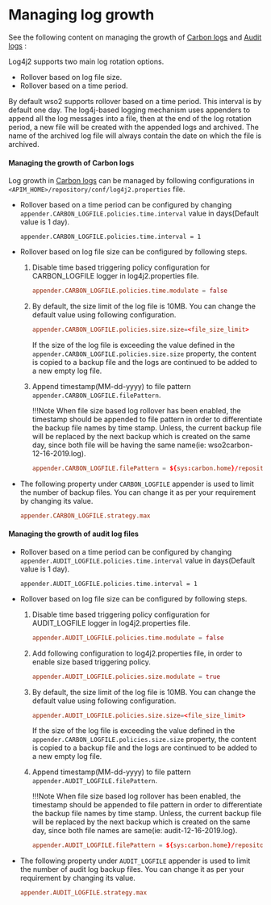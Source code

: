 # Managing log growth

See the following content on managing the growth of [Carbon logs](#managing-the-growth-of-carbon-logs) and [Audit logs](#managing-the-growth-of-audit-log-files) :

Log4j2 supports two main log rotation options.

- Rollover based on log file size.
- Rollover based on a time period.

By default wso2 supports rollover based on a time period. This interval is by default one day. The log4j-based logging mechanism uses appenders to append all the log messages into a file, then at the end of the log rotation period, a new file will be created with the appended logs and archived. The name of the archived log file will always contain the date on which the file is archived.

#### Managing the growth of Carbon logs

Log growth in [Carbon logs]({{base_path}}/administer/product-administration/monitoring/logging/setting-up-logging/#configuring-carbon-logs) can be managed by following configurations in `<APIM_HOME>/repository/conf/log4j2.properties` file.


-   Rollover based on a time period can be configured by changing `appender.CARBON_LOGFILE.policies.time.interval` value in days(Default value is 1 day).

    ``` 
    appender.CARBON_LOGFILE.policies.time.interval = 1
    ```
    
-   Rollover based on log file size can be configured by following steps.

    1.  Disable time based triggering policy configuration for CARBON_LOGFILE logger in log4j2.properties file.
        
           ``` toml
           appender.CARBON_LOGFILE.policies.time.modulate = false
           ```
           
    2.  By default, the size limit of the log file is 10MB. You can change the default value using following configuration.
    
        ```toml
        appender.CARBON_LOGFILE.policies.size.size=<file_size_limit>
        ```
            
        If the size of the log file is exceeding the value defined in the `appender.CARBON_LOGFILE.policies.size.size` property, the content is copied to a backup file and the logs are continued to be added to a new empty log file.  
         
    3.  Append timestamp(MM-dd-yyyy) to file pattern `appender.CARBON_LOGFILE.filePattern`. 
    
        !!!Note
            When file size based log rollover has been enabled, the timestamp should be appended to file pattern in order to differentiate the backup file names by time stamp. Unless, the current backup file will be replaced by the next backup which is created on the same day, since both file  will be having the same name(ie: wso2carbon-12-16-2019.log).
            
     
        ```toml
        appender.CARBON_LOGFILE.filePattern = ${sys:carbon.home}/repository/logs/wso2carbon-%d{MM-dd-yyyy}-%i.log
        ```   

-   The following property under `CARBON_LOGFILE` appender is used to limit the number of backup files.
    You can change it as per your requirement by changing its value.

    ``` toml
    appender.CARBON_LOGFILE.strategy.max   
    ```

#### Managing the growth of audit log files

-   Rollover based on a time period can be configured by changing `appender.AUDIT_LOGFILE.policies.time.interval` value in days(Default value is 1 day).

    ``` 
    appender.AUDIT_LOGFILE.policies.time.interval = 1
    ```
    
-   Rollover based on log file size can be configured by following steps.

    1.  Disable time based triggering policy configuration for AUDIT_LOGFILE logger in log4j2.properties file.
        
           ``` toml
           appender.AUDIT_LOGFILE.policies.time.modulate = false
           ```
       
    2.  Add following configuration to log4j2.properties file, in order to enable size based triggering policy.

           ``` toml
           appender.AUDIT_LOGFILE.policies.size.modulate = true
           ```
           
    3.  By default, the size limit of the log file is 10MB. You can change the default value using following configuration.
    
        ```toml
        appender.AUDIT_LOGFILE.policies.size.size=<file_size_limit>
        ```
            
        If the size of the log file is exceeding the value defined in the `appender.CARBON_LOGFILE.policies.size.size` property, the content is copied to a backup file and the logs are continued to be added to a new empty log file.  
         
    4.  Append timestamp(MM-dd-yyyy) to file pattern `appender.AUDIT_LOGFILE.filePattern`. 
    
        !!!Note
            When file size based log rollover has been enabled, the timestamp should be appended to file pattern in order to differentiate the backup file names by time stamp. Unless, the current backup file will be replaced by the next backup which is created on the same day, since both file names are same(ie: audit-12-16-2019.log).
            
     
        ```toml
        appender.AUDIT_LOGFILE.filePattern = ${sys:carbon.home}/repository/logs/audit-%d{MM-dd-yyyy}-%i.log
        ```
        
-   The following property under `AUDIT_LOGFILE` appender is used to limit the number of audit log backup files.
    You can change it as per your requirement by changing its value.

    ``` toml
    appender.AUDIT_LOGFILE.strategy.max   
    ```